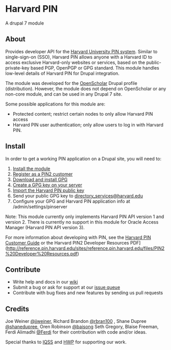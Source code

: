 # Harvard PIN

A drupal 7 module

## About

Provides developer API for the
[Harvard University PIN system](http://www.pin.harvard.edu/). Similar to
single-sign-on (SSO), Harvard PIN allows anyone with a Harvard ID to access
exclusive Harvard-only websites or services, based on the public-private-key
based PGP, OpenPGP or GPG standard. This module handles low-level details of
Harvard PIN for Drupal integration.

The module was developed for the [OpenScholar](http://openscholar.harvard.edu)
Drupal profile (distribution). However, the module does not depend on
OpenScholar or any non-core module, and can be used in any Drupal 7 site.

Some possible applications for this module are:

* Protected content; restrict certain nodes to only allow Harvard PIN access
* Harvard PIN user authentication; only allow users to log in with Harvard PIN.

## Install

In order to get a working PIN application on a Drupal site, you will need to:

1. [Install the module](http://drupal.org/documentation/install/modules-themes)
2. [Register as a PIN2 customer](http://reference.pin.harvard.edu/dev-registration)
3. [Download and install GPG](http://www.gnupg.org/download/index.en.html)
4. [Create a GPG key on your server](http://www.dewinter.com/gnupg_howto/english/GPGMiniHowto-3.html#ss3.1)
5. [Import the Harvard PIN public key](http://www.dewinter.com/gnupg_howto/english/GPGMiniHowto-3.html#ss3.3)
6. Send your public GPG key to directory_services@harvard.edu
7. Configure your GPG and Harvard PIN application info at /admin/settings/pinserver

Note: This module currently only implements Harvard PIN API version 1 and
version 2. There is currently no support in this module for Oracle Access
Manager (Harvard PIN API version 3).

For more information about developing with PIN, see the
[Harvard PIN Customer Guide](http://reference.pin.harvard.edu/dev-overview)
or the Harvard PIN2 Developer Resources PDF](http://reference.pin.harvard.edu/sites/reference.pin.harvard.edu/files/PIN2%20Developer%20Resources.pdf)

## Contribute

* Write help and docs in our [wiki](https://github.com/openscholar/pinserver/wiki)
* Submit a bug or ask for support at our [issue queue](https://github.com/openscholar/pinserver/issues)
* Contribute with bug fixes and new features by sending us pull requests  

## Credits

Joe Weiner [@jjweiner](https://github.com/jjweiner), Richard Brandon [@rbran100](https://github.com)
, Shane Dupree [@shanedupree](https://github.com/shanedupree), 
Oren Robinson [@baisong](https://github.com/baisong) Seth Gregory, Blaise Freeman, 
Ferdi Alimadhi [@Ferdi](https://github.com/Ferdi) for their contribution with code and/or ideas.

Special thanks to [IQSS](http://iq.harvard.edu) and [HWP](http://hwp.harvard.edu) for supporting our work.
